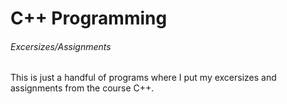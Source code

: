 # C++ Programming

###### Excersizes/Assignments
This is just a handful of programs where I put my excersizes and 
assignments from the course C++. 



